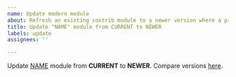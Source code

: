 ```yaml
---
name: Update modern module
about: Refresh an existing contrib module to a newer version where a prefix based on Drupal core is absent in version names.
title: Update "NAME" module from CURRENT to NEWER
labels: update
assignees: ''

---
```


Update [NAME](https://www.drupal.org/project/KEY) module from **CURRENT** to **NEWER**. Compare versions [here](https://git.drupalcode.org/project/KEY/-/compare/CURRENT...NEWER).
